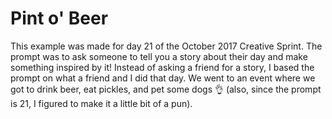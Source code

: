 # Pint o' Beer

This example was made for day 21 of the October 2017 Creative Sprint. The prompt was to ask someone to tell you a story about their day and make something inspired by it! Instead of asking a friend for a story, I based the prompt on what a friend and I did that day. We went to an event where we got to drink beer, eat pickles, and pet some dogs 👌 (also, since the prompt is 21, I figured to make it a little bit of a pun).